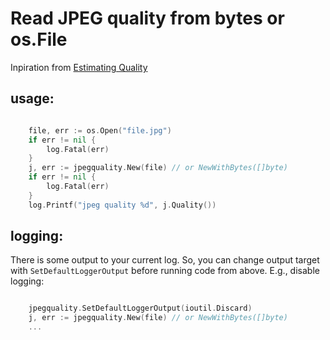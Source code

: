 # Read JPEG quality from bytes or os.File

Inpiration from [Estimating Quality](http://fotoforensics.com/tutorial-estq.php)


## usage:

````go

	file, err := os.Open("file.jpg")
	if err != nil {
		log.Fatal(err)
	}
	j, err := jpegquality.New(file) // or NewWithBytes([]byte)
	if err != nil {
		log.Fatal(err)
	}
	log.Printf("jpeg quality %d", j.Quality())
````
## logging:
There is some output to your current log. So, you can change output target with ```SetDefaultLoggerOutput``` before running code from above. E.g., disable logging:
````go

	jpegquality.SetDefaultLoggerOutput(ioutil.Discard)
	j, err := jpegquality.New(file) // or NewWithBytes([]byte)
	...
````
